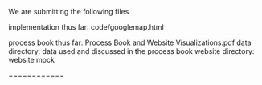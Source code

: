 We are submitting the following files

implementation thus far: code/googlemap.html

process book thus far: Process Book and Website Visualizations.pdf 
data directory: data used and discussed in the process book
website directory: website mock

============
